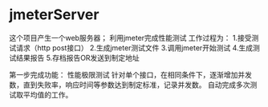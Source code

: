 # jmeterServer
这个项目产生一个web服务器；
利用jmeter完成性能测试
工作过程为：
1.接受测试请求（http post接口）
2.生成jmeter测试文件
3.调用jmeter开始测试
4.生成测试结果报告
5.存档报告OR发送到制定地址

第一步完成功能：
性能极限测试
针对单个接口，在相同条件下，逐渐增加并发数，直到失败率，响应时间等参数达到制定标准，记录并发数。
自动完成多次测试取平均值的工作。
